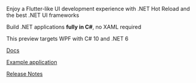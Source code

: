﻿Enjoy a Flutter-like UI development experience with .NET Hot Reload and the best .NET UI frameworks

Build .NET applications **fully in C#**, no XAML required

This preview targets WPF with C# 10 and .NET 6

[Docs](https://github.com/VincentH-Net/CSharpForMarkup#readme)

[Example application](https://github.com/VincentH-Net/CSharpForMarkup/tree/master/src/CSharpMarkup.Wpf.Examples)

[Release Notes](https://github.com/VincentH-Net/CSharpForMarkup/releases/tag/csharpmarkup2-winui-wpf-0-8-2)
